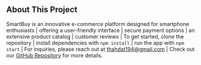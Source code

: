 ## About This Project
SmartBuy is an innovative e-commerce platform designed for smartphone enthusiasts | offering a user-friendly interface | secure payment options | an extensive product catalog | customer reviews | To get started, clone the repository | install dependencies with `npm install` | run the app with `npm start` | For inquiries, please reach out at [thahdat194@gmail.com](mailto:thahdat194@gmail.com) | Check out our [GitHub Repository](https://github.com/ThahhDat/shopping-phone-react) for more details.

